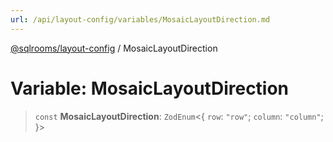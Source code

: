 ```yaml
---
url: /api/layout-config/variables/MosaicLayoutDirection.md
---
```

[@sqlrooms/layout-config](../index.md) / MosaicLayoutDirection

# Variable: MosaicLayoutDirection

> `const` **MosaicLayoutDirection**: `ZodEnum`<{ `row`: `"row"`; `column`: `"column"`; }>

